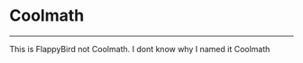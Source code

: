# Coolmath
---------------------------------------------------------------------------------------------------------------------------------------------------------------------------------

This is FlappyBird not Coolmath. I dont know why I named it Coolmath

